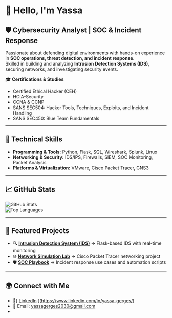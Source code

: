 # 👋 Hello, I'm Yassa

## 🛡️ Cybersecurity Analyst | SOC & Incident Response

Passionate about defending digital environments with hands-on experience in **SOC operations, threat detection, and incident response**.  
Skilled in building and analyzing **Intrusion Detection Systems (IDS)**, securing networks, and investigating security events.  

🎓 **Certifications & Studies**  
- Certified Ethical Hacker (CEH)  
- HCIA-Security  
- CCNA & CCNP  
- SANS SEC504: Hacker Tools, Techniques, Exploits, and Incident Handling  
- SANS SEC450: Blue Team Fundamentals  

---

## 🚀 Technical Skills
- **Programming & Tools:** Python, Flask, SQL, Wireshark, Splunk, Linux  
- **Networking & Security:** IDS/IPS, Firewalls, SIEM, SOC Monitoring, Packet Analysis  
- **Platforms & Virtualization:** VMware, Cisco Packet Tracer, GNS3  

---

## 📈 GitHub Stats
![GitHub Stats](https://github-readme-stats.vercel.app/api?username=Yassa&show_icons=true&theme=tokyonight)  
![Top Languages](https://github-readme-stats.vercel.app/api/top-langs/?username=Yassa&layout=compact&theme=tokyonight)  

---

## 📂 Featured Projects
- 🔍 **[Intrusion Detection System (IDS)](https://github.com/Yassa/IDS-Flask)** → Flask-based IDS with real-time monitoring  
- 🌐 **[Network Simulation Lab](https://github.com/Yassa/Packet-Tracer-Lab)** → Cisco Packet Tracer networking project  
- 🛡️ **[SOC Playbook](https://github.com/Yassa/SOC-Playbook)** → Incident response use cases and automation scripts  

---

## 🌍 Connect with Me
- 💼[ [LinkedIn](https://linkedin.com/in/yourprofile)  ](https://www.linkedin.com/in/yassa-gerges/)
- 📧 Email: yassagerges2030@gmail.com
- 
